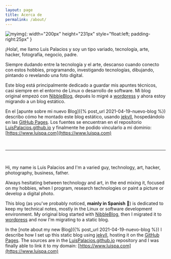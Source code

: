 ```yaml
---
layout: page
title: Acerca de
permalink: /about/
---
```


[comment]: # (empty line)
[comment]: # (This actually is the most platform independent comment)


![myimg](/assets/img/posts/about_luispa.jpf){: width="200px" height="231px" style="float:left; padding-right:25px" } 

¡Hola!, me llamo Luis Palacios y soy un tipo variado, tecnología, arte, hacker, fotografía, negocio, padre.

Siempre dudando entre la tecnología y el arte, descanso cuando conecto con estos hobbies, programando, investigando tecnologías, dibujando, pintando o revelando una foto digital.

Este blog está principalmente dedicado a guardar mis apuntes técnicos, casi siempre en el entorno de Linux o desarrollo de software. Mi blog original empezó con [NibbleBlog](http://www.nibbleblog.com), depués lo migré a [wordpress](https://wordpress.org/) y ahora estoy migrando a un blog estático. 

En el [apunte sobre mi nuevo Blog]({% post_url 2021-04-19-nuevo-blog %}) describo cómo he montado este blog estático, usando [jekyll](http://jekyllrb.com), hospedándolo en las [GitHub Pages](https://pages.github.com). Los fuentes se encuentran en el repositorio [LuisPalacios.github.io](https://github.com/LuisPalacios/LuisPalacios.github.io) y finalmente he podido vincularlo a mi dominio: [https://www.luispa.com](https://www.luispa.com)

<br clear="left"/>

---

<br/>

Hi, my name is Luis Palacios and I'm a varied guy, technology, art, hacker, photography, business, father.

Always hesitating between technology and art, in the end mixing it, focused on my hobbies, when I program, research technologies or paint a picture or develop a digital photo.

This blog (as you've probably noticed, **mainly in Spanish** 🤗) is dedicated to keep my technical notes, mostly in the Linux or software development environment. My original blog started with [NibbleBlog](http://www.nibbleblog.com), then I migrated it to [wordpress](https://wordpress.org/) and now I'm migrating to a static blog. 

In the [note about my new Blog]({% post_url 2021-04-19-nuevo-blog %}) I describe how I set up this static blog using [jekyll](http://jekyllrb.com), hosting it on the [GitHub Pages](https://pages.github.com). The sources are in the [LuisPalacios.github.io](https://github.com/LuisPalacios/LuisPalacios.github.io) repository and I was finally able to link it to my domain: [https://www.luispa.com](https://www.luispa.com)
